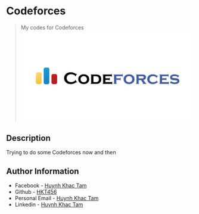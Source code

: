 # Codeforces 
>My codes for Codeforces
![repo img](assets/codeforces.jpeg)
## Description
Trying to do some Codeforces now and then
## Author Information
- Facebook - [Huynh Khac Tam](https://www.facebook.com/hkt456/)
- Github - [HKT456](https://github.com/hkt456)
- Personal Email - [Huynh Khac Tam](tamhuynhkhac@gmail.com)             
- Linkedin - [Huynh Khac Tam](https://www.linkedin.com/in/hkt456/)